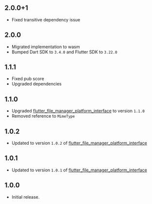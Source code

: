 ## 2.0.0+1

* Fixed transitive dependency issue

## 2.0.0

* Migrated implementation to wasm
* Bumped Dart SDK to `3.4.0` and Flutter SDK to `3.22.0`

## 1.1.1

* Fixed pub score
* Upgraded dependencies

## 1.1.0

* Upgraded [flutter_file_manager_platform_interface](https://pub.dev/packages/flutter_file_manager_platform_interface) to version `1.1.0`
* Removed reference to `MimeType`

## 1.0.2

* Updated to version `1.0.2` of [flutter_file_manager_platform_interface](https://pub.dev/packages/flutter_file_manager_platform_interface)

## 1.0.1

* Updated to version `1.0.1` of [flutter_file_manager_platform_interface](https://pub.dev/packages/flutter_file_manager_platform_interface)

## 1.0.0

* Initial release.

